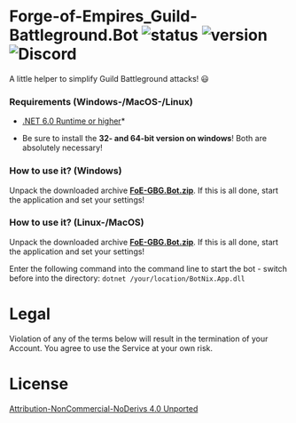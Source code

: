 # Forge-of-Empires_Guild-Battleground.Bot ![status](https://badgen.net/badge/Status/Proof/green) ![version](https://badgen.net/badge/Version/2022.1/) ![Discord](https://img.shields.io/discord/365129052832530433.svg?label=BotNix&logo=discord&logoColor=ffffff&color=7389D8&labelColor=6A7EC2)

A little helper to simplify Guild Battleground attacks! :smiley:

### Requirements (Windows-/MacOS-/Linux)

- [.NET 6.0 Runtime or higher](https://dotnet.microsoft.com/download)*

* Be sure to install the **32- and 64-bit version on windows**! Both are absolutely necessary!

### How to use it? (Windows)

Unpack the downloaded archive **[FoE-GBG.Bot.zip](https://github.com/cfHxqA/Forge-of-Empires_Guild-Battleground.Bot/raw/master/FoE-GBG.Bot.zip)**. If this is all done, start the application and set your settings!

### How to use it? (Linux-/MacOS)

Unpack the downloaded archive **[FoE-GBG.Bot.zip](https://github.com/cfHxqA/Forge-of-Empires_Guild-Battleground.Bot/raw/master/FoE-GBG.Bot.zip)**. If this is all done, start the application and set your settings!

Enter the following command into the command line to start the bot - switch before into the directory:
`dotnet /your/location/BotNix.App.dll`

# Legal

Violation of any of the terms below will result in the termination of your Account. You agree to use the Service at your own risk.

# License

[Attribution-NonCommercial-NoDerivs 4.0 Unported](https://creativecommons.org/licenses/by-nc-nd/4.0/)